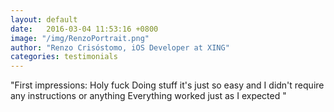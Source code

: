 ```yaml
---
layout: default
date:   2016-03-04 11:53:16 +0800
image: "/img/RenzoPortrait.png"
author: "Renzo Crisóstomo, iOS Developer at XING"
categories: testimonials
---
```


<span class="blue">"</span>First impressions: Holy fuck
    Doing stuff it's just so easy and I didn't require any instructions or anything
    Everything worked just as I expected
<span class="blue">"</span>

